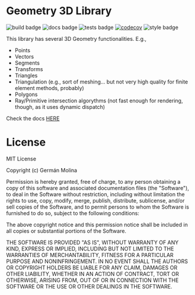 # Geometry 3D Library

![build badge](https://github.com/SIMPLE-BuildingSimulation/geometry/actions/workflows/build.yaml/badge.svg)
![docs badge](https://github.com/SIMPLE-BuildingSimulation/geometry/actions/workflows/docs.yaml/badge.svg)
![tests badge](https://github.com/SIMPLE-BuildingSimulation/geometry/actions/workflows/tests.yaml/badge.svg)
[![codecov](https://codecov.io/gh/SIMPLE-BuildingSimulation/geometry/branch/main/graph/badge.svg?token=2VOPYID9Z2)](https://codecov.io/gh/SIMPLE-BuildingSimulation/geometry)
![style badge](https://github.com/SIMPLE-BuildingSimulation/geometry/actions/workflows/style.yaml/badge.svg)


This library has several 3D Geometry functionalities. E.g.,

* Points
* Vectors
* Segments
* Transforms
* Triangles
* Triangulation (e.g., sort of meshing... but not very high quality for finite element methods, probably)
* Polygons
* Ray/Primitive intersection algorythms (not fast enough for rendering, though, as it uses dynamic dispatch)

Check the docs [HERE](https://simple-buildingsimulation.github.io/geometry/)



# License

MIT License

Copyright (c)  Germán Molina

Permission is hereby granted, free of charge, to any person obtaining a copy
of this software and associated documentation files (the "Software"), to deal
in the Software without restriction, including without limitation the rights
to use, copy, modify, merge, publish, distribute, sublicense, and/or sell
copies of the Software, and to permit persons to whom the Software is
furnished to do so, subject to the following conditions:

The above copyright notice and this permission notice shall be included in all
copies or substantial portions of the Software.

THE SOFTWARE IS PROVIDED "AS IS", WITHOUT WARRANTY OF ANY KIND, EXPRESS OR
IMPLIED, INCLUDING BUT NOT LIMITED TO THE WARRANTIES OF MERCHANTABILITY,
FITNESS FOR A PARTICULAR PURPOSE AND NONINFRINGEMENT. IN NO EVENT SHALL THE
AUTHORS OR COPYRIGHT HOLDERS BE LIABLE FOR ANY CLAIM, DAMAGES OR OTHER
LIABILITY, WHETHER IN AN ACTION OF CONTRACT, TORT OR OTHERWISE, ARISING FROM,
OUT OF OR IN CONNECTION WITH THE SOFTWARE OR THE USE OR OTHER DEALINGS IN THE
SOFTWARE.


